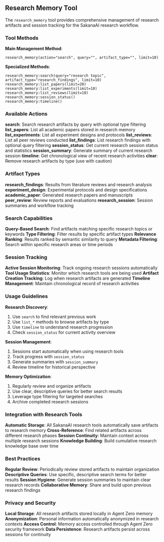 ## Research Memory Tool

The `research_memory` tool provides comprehensive management of research artifacts and session tracking for the SakanaAI research workflow.

### Tool Methods

**Main Management Method**:
```
research_memory(action="search", query="", artifact_type="", limit=10)
```

**Specialized Methods**:
```
research_memory:search(query="research topic", artifact_type="research_findings", limit=10)
research_memory:list_papers(limit=20)
research_memory:list_experiments(limit=10)
research_memory:list_reviews(limit=10)
research_memory:session_status()
research_memory:timeline()
```

### Available Actions

**search**: Search research artifacts by query with optional type filtering
**list_papers**: List all academic papers stored in research memory
**list_experiments**: List all experiment designs and protocols
**list_reviews**: List all peer reviews conducted
**list_findings**: List research findings with optional query filtering
**session_status**: Get current research session status and statistics
**session_summary**: Generate summary of current research session
**timeline**: Get chronological view of recent research activities
**clear**: Remove research artifacts by type (use with caution)

### Artifact Types

**research_findings**: Results from literature reviews and research analysis
**experiment_design**: Experimental protocols and design specifications
**academic_paper**: Generated research papers and manuscripts
**peer_review**: Review reports and evaluations
**research_session**: Session summaries and workflow tracking

### Search Capabilities

**Query-Based Search**: Find artifacts matching specific research topics or keywords
**Type Filtering**: Filter results by specific artifact types
**Relevance Ranking**: Results ranked by semantic similarity to query
**Metadata Filtering**: Search within specific research areas or time periods

### Session Tracking

**Active Session Monitoring**: Track ongoing research sessions automatically
**Tool Usage Statistics**: Monitor which research tools are being used
**Artifact Creation Tracking**: Log when research artifacts are generated
**Timeline Management**: Maintain chronological record of research activities

### Usage Guidelines

**Research Discovery**:
1. Use `search` to find relevant previous work
2. Use `list_*` methods to browse artifacts by type
3. Use `timeline` to understand research progression
4. Check `session_status` for current activity overview

**Session Management**:
1. Sessions start automatically when using research tools
2. Track progress with `session_status`
3. Generate summaries with `session_summary`
4. Review timeline for historical perspective

**Memory Optimization**:
1. Regularly review and organize artifacts
2. Use clear, descriptive queries for better search results
3. Leverage type filtering for targeted searches
4. Archive completed research sessions

### Integration with Research Tools

**Automatic Storage**: All SakanaAI research tools automatically save artifacts to research memory
**Cross-Reference**: Find related artifacts across different research phases
**Session Continuity**: Maintain context across multiple research sessions
**Knowledge Building**: Build cumulative research knowledge base over time

### Best Practices

**Regular Review**: Periodically review stored artifacts to maintain organization
**Descriptive Queries**: Use specific, descriptive search terms for better results
**Session Hygiene**: Generate session summaries to maintain clear research records
**Collaborative Memory**: Share and build upon previous research findings

### Privacy and Security

**Local Storage**: All research artifacts stored locally in Agent Zero memory
**Anonymization**: Personal information automatically anonymized in research contexts
**Access Control**: Memory access controlled through Agent Zero security framework
**Data Persistence**: Research artifacts persist across sessions for continuity